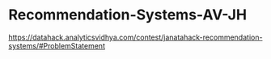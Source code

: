 # Recommendation-Systems-AV-JH


https://datahack.analyticsvidhya.com/contest/janatahack-recommendation-systems/#ProblemStatement
